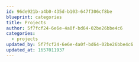 ```yaml
---
id: 96de921b-a4b0-435d-b103-647f306cf8be
blueprint: categories
title: Projects
author: 5f7fcf24-6e6e-4a0f-bd64-02be26bbe4c6
categories:
  - projects
updated_by: 5f7fcf24-6e6e-4a0f-bd64-02be26bbe4c6
updated_at: 1657011937
---
```

